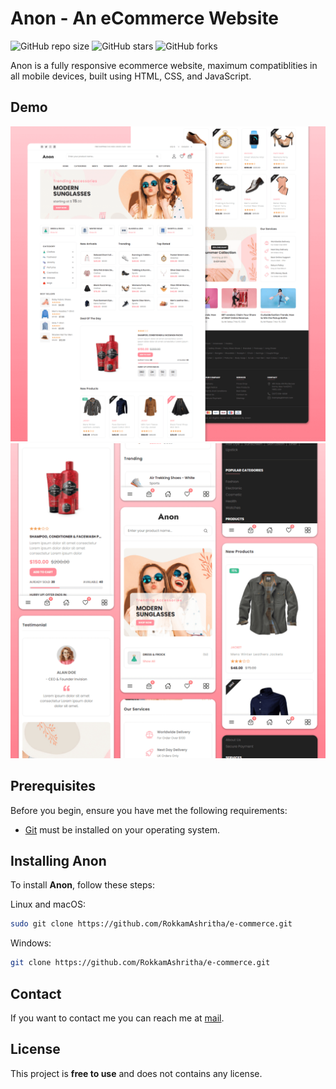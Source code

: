 # Anon - An eCommerce Website

![GitHub repo size](https://img.shields.io/github/repo-size/codewithsade/anon-ecommerce-website)
![GitHub stars](https://img.shields.io/github/stars/codewithsadee/anon-ecommerce-website?style=social)
![GitHub forks](https://img.shields.io/github/forks/codewithsadee/anon-ecommerce-website?style=social)


Anon is a fully responsive ecommerce website, maximum compatiblities in all mobile devices, built using HTML, CSS, and JavaScript.

## Demo

![Anon Desktop Demo](./website-demo-image/desktop.png "Desktop Demo")
![Anon Mobile Demo](./website-demo-image/mobile.png "Mobile Demo")

## Prerequisites

Before you begin, ensure you have met the following requirements:

* [Git](https://git-scm.com/downloads "Download Git") must be installed on your operating system.
## Installing Anon

To install **Anon**, follow these steps:

Linux and macOS:

```bash
sudo git clone https://github.com/RokkamAshritha/e-commerce.git
```

Windows:

```bash
git clone https://github.com/RokkamAshritha/e-commerce.git
```


## Contact

If you want to contact me you can reach me at [mail](rokkamashritha@gmail.com).

## License

This project is **free to use** and does not contains any license.
